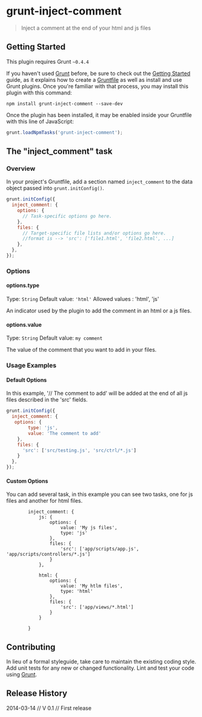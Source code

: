 # grunt-inject-comment

> Inject a comment at the end of your html and js files

## Getting Started
This plugin requires Grunt `~0.4.4`

If you haven't used [Grunt](http://gruntjs.com/) before, be sure to check out the [Getting Started](http://gruntjs.com/getting-started) guide, as it explains how to create a [Gruntfile](http://gruntjs.com/sample-gruntfile) as well as install and use Grunt plugins. Once you're familiar with that process, you may install this plugin with this command:

```shell
npm install grunt-inject-comment --save-dev
```

Once the plugin has been installed, it may be enabled inside your Gruntfile with this line of JavaScript:

```js
grunt.loadNpmTasks('grunt-inject-comment');
```

## The "inject_comment" task

### Overview
In your project's Gruntfile, add a section named `inject_comment` to the data object passed into `grunt.initConfig()`.

```js
grunt.initConfig({
  inject_comment: {
    options: {
      // Task-specific options go here.
    },
    files: {
      // Target-specific file lists and/or options go here.
	  //format is --> 'src': ['file1.html', 'file2.html', ...]
    },
  },
});
```

### Options

#### options.type
Type: `String`
Default value: `'html'`
Allowed values : 'html', 'js'

An indicator used by the plugin to add the comment in an html or a js files.

#### options.value
Type: `String`
Default value: `my comment`

The value of the comment that you want to add in your files.

### Usage Examples

#### Default Options
In this example, '// The comment to add' will be added at the end of all js files described in the 'src' fields. 

```js
grunt.initConfig({
  inject_comment: {
   options: {
		type: 'js',
		value: 'The comment to add'
	},
    files: {
      'src': ['src/testing.js', 'src/ctrl/*.js']
    }
  },
});
```

#### Custom Options

You can add several task, in this example you can see two tasks, one for js files and another for html files.

            inject_comment: {
                js: {
                    options: {
                        value: 'My js files',
                        type: 'js'
                    },
                    files: {
                        'src': ['app/scripts/app.js', 'app/scripts/controllers/*.js']
                    }
                },

                html: {
                    options: {
                        value: 'My htlm files',
                        type: 'html'
                    },
                    files: {
                        'src': ['app/views/*.html']
                    }
                }

            }

## Contributing
In lieu of a formal styleguide, take care to maintain the existing coding style. Add unit tests for any new or changed functionality. Lint and test your code using [Grunt](http://gruntjs.com/).

## Release History
2014-03-14 // V 0.1 // First release
